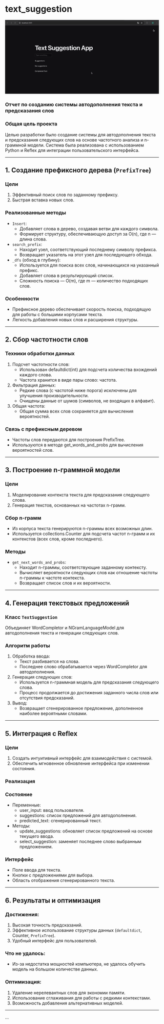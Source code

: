 # text_suggestion

<img src="/suggestion app video.gif" alt="project"/>


### Отчет по созданию системы автодополнения текста и предсказания слов

### Общая цель проекта

Целью разработки было создание системы для автодополнения текста и предсказания следующих слов на основе частотного анализа и n-граммной модели. Система была реализована с использованием Python и Reflex для интеграции пользовательского интерфейса.

---

## 1. Создание префиксного дерева (`PrefixTree`)

### Цели

1. Эффективный поиск слов по заданному префиксу.
2. Быстрая вставка новых слов.

### Реализованные методы

- `Insert`:
    - Добавляет слова в дерево, создавая ветви для каждого символа.
    - Формирует структуру, обеспечивающую доступ за O(n), где n — длина слова.
- `search_prefix`:
    - Находит узел, соответствующий последнему символу префикса.
    - Возвращает указатель на этот узел для последующего обхода.
- `_dfs` (обход в глубину):
    - Используется для поиска всех слов, начинающихся на указанный префикс.
    - Добавляет слова в результирующий список.
    - Сложность поиска — O(m), где m — количество подходящих слов.

### Особенности

- Префиксное дерево обеспечивает скорость поиска, подходящую для работы с большими корпусами текста.
- Легкость добавления новых слов и расширения структуры.

---

## 2. Сбор частотности слов

### Техники обработки данных

1. Подсчет частотности слов:
    - Использован defaultdict(int) для подсчета количества вхождений каждого слова.
    - Частота хранится в виде пары слово: частота.
2. Фильтрация данных:
    - Редкие слова (с частотой ниже порога) исключены для улучшения производительности.
    - Очищены данные от шумов (символов, не входящих в алфавит).
3. Общая частота:
    - Общая сумма всех слов сохраняется для вычисления вероятностей.

### Связь с префиксным деревом

- Частоты слов передаются для построения PrefixTree.
- Используются в методе get_words_and_probs для вычисления вероятностей слов.

---

## 3. Построение n-граммной модели

### Цели

1. Моделирование контекста текста для предсказания следующего слова.
2. Генерация текстов, основанных на частотах n-грамм.

### Сбор n-грамм

- Из корпуса текста генерируются n-граммы всех возможных длин.
- Используется collections.Counter для подсчета частот n-грамм и их контекстов (всех слов, кроме последнего).

### Методы

- `get_next_words_and_probs`:
    - Находит n-граммы, соответствующие заданному контексту.
    - Вычисляет вероятности следующих слов как отношение частоты n-граммы к частоте контекста.
    - Возвращает список слов и их вероятности.

---

## 4. Генерация текстовых предложений

### Класс `TextSuggestion`

Объединяет WordCompletor и NGramLanguageModel для автодополнения текста и генерации следующих слов.

### Алгоритм работы

1. Обработка ввода:
    - Текст разбивается на слова.
    - Последнее слово обрабатывается через WordCompletor для автодополнения.
2. Генерация следующих слов:
    - Используется n-граммная модель для предсказания следующего слова.
    - Процесс продолжается до достижения заданного числа слов или отсутствия предсказаний.
3. Вывод:
    - Возвращает сгенерированное предложение, дополненное наиболее вероятными словами.

---

## 5. Интеграция с Reflex

### Цели

1. Создать интуитивный интерфейс для взаимодействия с системой.
2. Обеспечить мгновенное обновление интерфейса при изменении состояния.

### Реализация

### Состояние

- Переменные:
    - user_input: ввод пользователя.
    - suggestions: список предложений для автодополнения.
    - predicted_text: сгенерированный текст.
- Методы:
    - update_suggestions: обновляет список предложений на основе текущего ввода.
    - select_suggestion: заменяет последнее слово выбранным предложением.

### Интерфейс

- Поле ввода для текста.
- Кнопки с предложениями для выбора.
- Область отображения сгенерированного текста.

---

## 6. Результаты и оптимизация

### Достижения:

1. Высокая точность предсказаний.
2. Эффективное использование структуры данных (`defaultdict`, Counter, `PrefixTree`).
3. Удобный интерфейс для пользователей.

### Что не удалось:

- Из-за недостатка мощностей компьютера, не удалось обучить модель на большом количестве данных.

### Оптимизация:

1. Удаление нерелевантных слов для экономии памяти.
2. Использование сглаживания для работы с редкими контекстами.
3. Возможность добавления альтернативных моделей.

---
...
